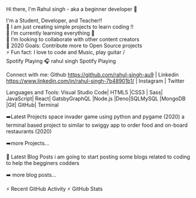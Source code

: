 
Hi there, I'm Rahul singh - aka a beginner developer 👋
                                                      
                                                             
                                                                
I'm a Student, Developer, and Teacher!!                                                     
🔭 I am just creating simple projects to learn coding !!                                                 
🌱 I’m currently learning everything 🤣                                                                
👯 I’m looking to collaborate with other content creators                                              
🥅 2020 Goals: Contribute more to Open Source projects                                                 
⚡ Fun fact: I love to code and Music, play guitar /                                                        
Spotify Playing 🎧
rahul singh Spotify Playing

Connect with me:
Github https://github.com/rahul-singh-au9   | Linkedin https://www.linkedin.com/in/rahul-singh-7b48901b1/ | Instagram | Twitter


Languages and Tools:
Visual Studio Code| HTML5 |CSS3 | Sass| JavaScript| React| GatsbyGraphQL |Node.js |Deno|SQLMySQL |MongoDB |Git| GitHub| Terminal



➡️Latest Projects
space invader game using python and pygame (2020)
a terminal based project to similar to swiggy app to order food and on-board restaurants (2020)

➡️more Projects...

📕 Latest Blog Posts
i am going to start posting some blogs related to coding to help the begginers codders

➡️ more blog posts...


⚡ Recent GitHub Activity
⚡ GitHub Stats
